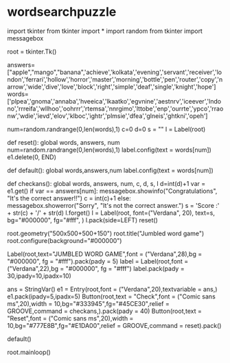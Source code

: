 # wordsearchpuzzle
import tkinter
from tkinter import *
import random
from tkinter import messagebox

root = tkinter.Tk()

answers=["apple","mango","banana",'achieve','kolkata','evening','servant','receiver','london','ferrari','hollow','horror','master','morning','bottle','pen','router','copy','narrow','wide','dive','love','block','right','simple','deaf','single','knight','hope']
words=['plpea','gnoma','annaba','hveeica','lkaatko','egvnine','aestnrv','iceever','lndono','rrreifa','wllhoo','oohrrr','rtemsa','nnrgimo','lttobe','enp','ourrte','ypco','rraonw','wdie','ievd','elov','klboc','ightr','plmsie','dfea','glneis','ghtkni','opeh']

num=random.randrange(0,len(words),1)
c=0
d=0
s = ""
l = Label(root)

def reset():
    global words, answers, num
    num=random.randrange(0,len(words),1)
    label.config(text = words[num])
    e1.delete(0, END)

def default():
    global words,answers,num
    label.config(text = words[num])

def checkans():
    global words, answers, num, c, d, s, l
    d=int(d)+1
    var = e1.get() 
    if var == answers[num]:
        messagebox.showinfo("Congratulations", "It's the correct answer!!")
        c = int(c)+1
    else:
        messagebox.showerror("Sorry", "It's not the correct answer.")
    s = 'Score :' + str(c) + '/' + str(d)
    l.forget()
    l = Label(root, font=("Verdana", 20), text=s, bg="#000000", fg="#fff", )
    l.pack(side=LEFT)
    reset()


root.geometry("500x500+500+150")
root.title("Jumbled word game")
root.configure(background="#000000")

Label(root,text="JUMBLED WORD GAME",font = ("Verdana",28),bg = "#000000", fg = "#fff").pack(pady = 5)
label = Label(root,font = ("Verdana",22),bg = "#000000", fg = "#fff")
label.pack(pady = 30,ipady=10,ipadx=10)

ans = StringVar()
e1 = Entry(root,font = ("Verdana",20),textvariable = ans,)
e1.pack(ipady=5,ipadx=5) 
Button(root,text = "Check",font = ("Comic sans ms",20),width = 10,bg="#333945",fg="#45CE30",relief = GROOVE,command = checkans,).pack(pady = 40) 
Button(root,text = "Reset",font = ("Comic sans ms",20),width = 10,bg="#777E8B",fg="#E1DA00",relief = GROOVE,command = reset).pack() 

default()

root.mainloop()

